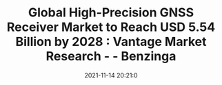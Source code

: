 ---
"title": "Global High-Precision GNSS Receiver Market to Reach USD 5.54 Billion by 2028 : Vantage Market Research - - Benzinga"
"date": "2021-11-14 20:21:0"
"feed_name": "GOOGLENEWSMINING"
"feed_website": "https://news.google.com/search?q=mining%2Bincident&hl=en-US&gl=US&ceid=US:en"
"feed_rss": "https://news.google.com/rss/search?q=mining%2Bincident&hl=en-US&gl=US&ceid=US:en"
"link": "https://www.benzinga.com/pressreleases/21/11/g24082331/global-high-precision-gnss-receiver-market-to-reach-usd-5-54-billion-by-2028-vantage-market-resear"
"source": "{'href': 'https://www.benzinga.com', 'title': 'Benzinga'}"
"file": "_posts/2021-1-1-c85e9489345185316823b30f32371c34cb3a167c.md"
"accident": "0"
"drilling": "0"
"dead": "0"
"injured": "0"
"arrested": "0"
"place": "unknown place"
"where": "unknown site"
"causes": "unknown"
"place_uri": "unknown place"
---